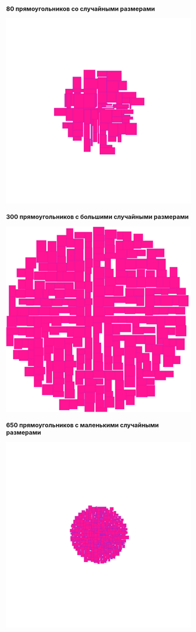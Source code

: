 ### 80 прямоугольников со случайными размерами
![80 rectangles with random size](80rectangles_with_random_size.png "80 rectangles with random size")

### 300 прямоугольников с большими случайными размерами
![300 rectangles with big random size](300rectangles_with_big_random_size.png "300 rectangles with big random size")

### 650 прямоугольников с маленькими случайными размерами
![650 rectangles with small random size](650rectangles_with_small_random_size.png "650 rectangles with small random size")